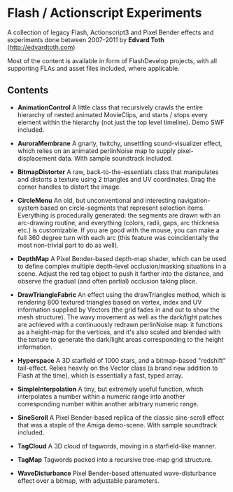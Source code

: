 # Flash / Actionscript Experiments
A collection of legacy Flash, Actionscript3 and Pixel Bender effects and experiments done between 2007-2011
by **Edvard Toth** (http://edvardtoth.com)

Most of the content is available in form of FlashDevelop projects, with all supporting FLAs and asset files included, where applicable.

Contents
----------------
* **AnimationControl**
A little class that recursively crawls the entire hierarchy of nested animated MovieClips, and starts / stops every element within the hierarchy (not just the top level timeline). Demo SWF included.

* **AuroraMembrane**
A gnarly, twitchy, unsettling sound-visualizer effect, which relies on an animated perlinNoise map to supply pixel-displacement data. With sample soundtrack included.

* **BitmapDistorter**
A raw, back-to-the-essentials class that manipulates and distorts a texture using 2 triangles and UV coordinates.
Drag the corner handles to distort the image.

* **CircleMenu**
An old, but unconventional and interesting navigation-system based on circle-segments that represent selection items. Everything is procedurally generated: the segments are drawn with an arc-drawing routine, and everything (colors, radii, gaps, arc thickness etc.) is customizable. If you are good with the mouse, you can make a full 360 degree turn with each arc (this feature was coincidentally the most non-trivial part to do as well).

* **DepthMap**
A Pixel Bender-based depth-map shader, which can be used to define complex multiple depth-level occlusion/masking situations in a scene.
Adjust the red tag object to push it farther into the distance, and observe the gradual (and often partial) occlusion taking place.

* **DrawTriangleFabric**
An effect using the drawTriangles method, which is rendering 800 textured triangles based on vertex, index and UV information supplied by Vectors (the grid fades in and out to show the mesh structure).
The wavy movement as well as the dark/light patches are achieved with a continuously redrawn perlinNoise map: it functions as a height-map for the vertices, and it's also scaled and blended with the texture to generate the dark/light areas corresponding to the height information.

* **Hyperspace**
A 3D starfield of 1000 stars, and a bitmap-based "redshift" tail-effect. Relies heavily on the Vector class (a brand new addition to Flash at the time), which is essentially a fast, typed array. 

* **SimpleInterpolation**
A tiny, but extremely useful function, which interpolates a number within a numeric range into another corresponding number within another arbitrary numeric range.

* **SineScroll**
A Pixel Bender-based replica of the classic sine-scroll effect that was a staple of the Amiga demo-scene. With sample soundtrack included.

* **TagCloud**
A 3D cloud of tagwords, moving in a starfield-like manner.

* **TagMap**
Tagwords packed into a recursive tree-map grid structure.

* **WaveDisturbance**
Pixel Bender-based attenuated wave-disturbance effect over a bitmap, with adjustable parameters.
